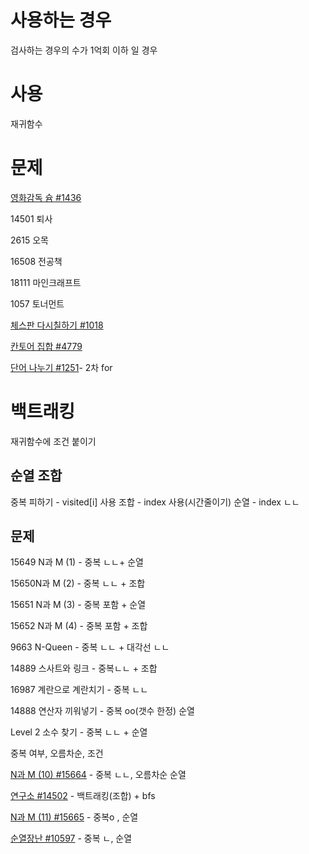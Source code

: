 # 사용하는 경우 

검사하는 경우의 수가 1억회 이하 일 경우



# 사용

재귀함수



# 문제

[영화감독 슘 #1436](https://www.acmicpc.net/problem/1436)

14501 퇴사

2615 오목

16508 전공책

18111 마인크래프트

1057 토너먼트

[체스판 다시칠하기 #1018](https://www.acmicpc.net/problem/1018)

[칸토어 집합 #4779](https://www.acmicpc.net/problem/4779)

[단어 나누기 #1251](https://www.acmicpc.net/problem/1251)- 2차 for



# 백트래킹

재귀함수에 조건 붙이기



## 순열 조합

중복 피하기 - visited[i] 사용
조합  - index 사용(시간줄이기)
순열 - index ㄴㄴ



## 문제

15649 N과 M (1) - 중복 ㄴㄴ+ 순열

15650N과 M (2) - 중복 ㄴㄴ + 조합 

15651 N과 M (3) - 중복 포함 + 순열

15652 N과 M (4) - 중복 포함 + 조합

9663 N-Queen - 중복 ㄴㄴ + 대각선 ㄴㄴ

14889 스사트와 링크 - 중복ㄴㄴ + 조합

16987 계란으로 계란치기 - 중복 ㄴㄴ

14888 연산자 끼워넣기 - 중복 oo(갯수 한정) 순열

Level 2 소수 찾기 - 중복 ㄴㄴ + 순열

중복 여부, 오름차순, 조건

[N과 M (10) #15664](https://www.acmicpc.net/problem/15664) - 중복 ㄴㄴ, 오름차순 순열

[연구소 #14502](https://www.acmicpc.net/problem/14502) - 백트래킹(조합) + bfs

[N과 M (11) #15665](https://www.acmicpc.net/problem/15665) - 중복o , 순열

[순열장난 #10597](https://www.acmicpc.net/problem/10597) - 중복 ㄴ, 순열
